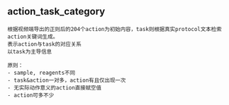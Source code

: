 ## action_task_category
    根据视频端导出的正则后的204个action为初始内容，task则根据真实protocol文本检索action关键词生成。
    表示action与task的对应关系
    以task为主导信息

    原则：
    - sample, reagents不同
    - task&action一对多，action有且仅出现一次
    - 无实际动作意义的action直接赋空值
    - action可多不少

